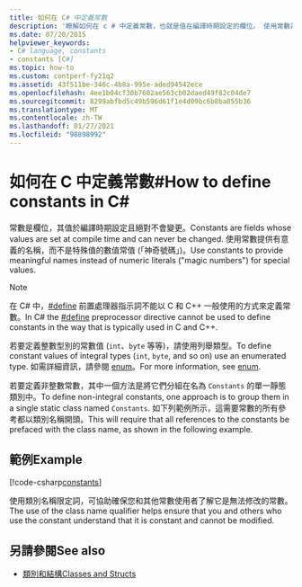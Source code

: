 ```yaml
---
title: 如何在 C# 中定義常數
description: '瞭解如何在 c # 中定義常數，也就是值在編譯時期設定的欄位。 使用常數為特殊值提供有意義的名稱。'
ms.date: 07/20/2015
helpviewer_keywords:
- C# language, constants
- constants [C#]
ms.topic: how-to
ms.custom: contperf-fy21q2
ms.assetid: 43f511be-346c-4b8a-995e-aded94542ece
ms.openlocfilehash: 4ee1b04cf30b7602ae563cb02daed49f82c04de7
ms.sourcegitcommit: 8299abfbd5c49b596d61f1e4d09bc6b8ba055b36
ms.translationtype: MT
ms.contentlocale: zh-TW
ms.lasthandoff: 01/27/2021
ms.locfileid: "98898992"
---
```

# <a name="how-to-define-constants-in-c"></a><span data-ttu-id="6e555-104">如何在 C 中定義常數\#</span><span class="sxs-lookup"><span data-stu-id="6e555-104">How to define constants in C\#</span></span>

<span data-ttu-id="6e555-105">常數是欄位，其值於編譯時期設定且絕對不會變更。</span><span class="sxs-lookup"><span data-stu-id="6e555-105">Constants are fields whose values are set at compile time and can never be changed.</span></span> <span data-ttu-id="6e555-106">使用常數提供有意義的名稱，而不是特殊值的數值常值 (「神奇號碼」)。</span><span class="sxs-lookup"><span data-stu-id="6e555-106">Use constants to provide meaningful names instead of numeric literals ("magic numbers") for special values.</span></span>  
  
> [!NOTE]
> <span data-ttu-id="6e555-107">在 C# 中，[#define](../../language-reference/preprocessor-directives/preprocessor-define.md) 前置處理器指示詞不能以 C 和 C++ 一般使用的方式來定義常數。</span><span class="sxs-lookup"><span data-stu-id="6e555-107">In C# the [#define](../../language-reference/preprocessor-directives/preprocessor-define.md) preprocessor directive cannot be used to define constants in the way that is typically used in C and C++.</span></span>  
  
 <span data-ttu-id="6e555-108">若要定義整數型別的常數值 (`int`、`byte` 等等)，請使用列舉類型。</span><span class="sxs-lookup"><span data-stu-id="6e555-108">To define constant values of integral types (`int`, `byte`, and so on) use an enumerated type.</span></span> <span data-ttu-id="6e555-109">如需詳細資訊，請參閱 [enum](../../language-reference/builtin-types/enum.md)。</span><span class="sxs-lookup"><span data-stu-id="6e555-109">For more information, see [enum](../../language-reference/builtin-types/enum.md).</span></span>  
  
 <span data-ttu-id="6e555-110">若要定義非整數常數，其中一個方法是將它們分組在名為 `Constants` 的單一靜態類別中。</span><span class="sxs-lookup"><span data-stu-id="6e555-110">To define non-integral constants, one approach is to group them in a single static class named `Constants`.</span></span> <span data-ttu-id="6e555-111">如下列範例所示，這需要常數的所有參考都以類別名稱開頭。</span><span class="sxs-lookup"><span data-stu-id="6e555-111">This will require that all references to the constants be prefaced with the class name, as shown in the following example.</span></span>  
  
## <a name="example"></a><span data-ttu-id="6e555-112">範例</span><span class="sxs-lookup"><span data-stu-id="6e555-112">Example</span></span>  

 [!code-csharp[constants](snippets/how-to-define-constants/Program.cs)]  
  
 <span data-ttu-id="6e555-113">使用類別名稱限定詞，可協助確保您和其他常數使用者了解它是無法修改的常數。</span><span class="sxs-lookup"><span data-stu-id="6e555-113">The use of the class name qualifier helps ensure that you and others who use the constant understand that it is constant and cannot be modified.</span></span>  
  
## <a name="see-also"></a><span data-ttu-id="6e555-114">另請參閱</span><span class="sxs-lookup"><span data-stu-id="6e555-114">See also</span></span>

- [<span data-ttu-id="6e555-115">類別和結構</span><span class="sxs-lookup"><span data-stu-id="6e555-115">Classes and Structs</span></span>](./index.md)
